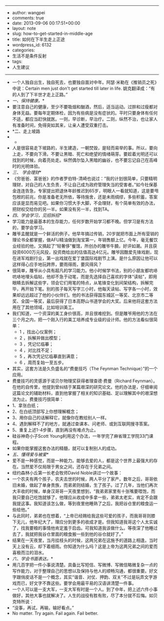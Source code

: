 - --
- author: wangpei
- comments: true
- date: 2013-09-06 00:17:51+00:00
- layout: note
- slug: how-to-get-started-in-middle-age
- title: 如何在下半生走上正途
- wordpress_id: 6132
- categories:
- 生活不是条件反射
- tags:
- 人生建议
- --
- 一个人独自出生，独自死去，也要独自面对中年。阿瑟·米勒在《推销员之死》中说：Certain men just don't get started till later in life. 姚克翻译成：“有的人到了下半世才走上正路。”
- *一、保持健康。**
- 要注意自己的健康，至少不要吸烟和酗酒，然后，适当运动。过胖和过瘦都对身体无益。要每年定期体检，因为有些病是没有症状的。平时只要身体有任何不适，都应当赶快就医。一则，早诊断，早治疗。二则，纵然不治，也让家人有准备时间，免得突如其来，让亲人遭受双重打击。
- *二、走上坡路
- *
- 人是很容易走下坡路的，半生建造，一朝焚毁，是轻而易举的事。所以，要向上走，不要向下滑。不要让黑暗、死亡和绝望的情绪萌芽。要趁着光明还可以找到的时候，向着亮处走。纵然偶尔坠入黑暗的幽谷，也不要忘记自己在高峰时的光明体验。
- *三、 学会理财**
- 《穷爸爸、富爸爸》的作者罗伯特-清崎也说过：“我的计划很简单，只要精明理财，对自己的人生负责，不让自己成为政府管理失当的受害者。”如今社保基金连连告急，专家提出把退休年龄推迟到65岁，明眼人一看就知道，这是要甩包袱的前兆，你是准备老无所依，等待施舍，还是未雨绸缪，多些积蓄，答案应该是显而易见吧。如果你习惯大手大脚，不会理财，有个简单有效的办法，把财权交给你的另一半。如果没有另一半，找到TA。
- *四、学会学习，见招拆招**
- 学习能力是最基本的生存能力，任何岁数开始学习都不晚。但学习是有方法的，要学会学习。
- 雕爷孟醒就是一个鲜活的例子。他早年搞过传销，20岁就把市面上所有营销的理论书全都掌握，做AFU精油做到淘宝第一，年销售额上亿。今年，毫无餐饮业经验的他，又搞起了“轻奢侈”餐馆，所创办的雕爷牛腩，好评如潮。并且获投资6000万元风投，投资商给出的估值高达4亿元。雕爷因酷爱先锋戏剧，现在进军戏剧行业，第一出戏就在爱丁堡国际戏剧节上演。是什么原因让他可以这样得心应手地玩跨界，要雨得雨，要风得风？
- 很简单，雕爷从小具有超凡的学习能力。他小时候学书法，别的小朋友都吭哧吭哧地埋头临帖，他却不急于动笔，而是先选择自己喜欢的字体“读帖”，即用眼睛去拆解这些字，领会它们用笔的特点，从笔锋变化到间架结构，拆解完毕，再开始下笔。别的孩子每天写字三小时，他每天读帖、写字各一小时，效果却远远超过了他的小伙伴们。他的书法获得国东城区一等奖、北京市二等奖、全国一等奖，最后获得了日本高野山书道学会的大奖。后来他将这套方法用在了其他领域，比如培训美工。
- 我们知道，一个资深的美工身价很高，并且很难挖到。但是雕爷用他的方法在三个月之内，把一个刚入行的美工培养成专业级的设计师。他的方法看似很简单：
    - 1 ，找出心仪案例；
    - 2 ，拆解并做出模型；
    - 3 ，凭记忆临摹；
    - 4 ，对比找不足；
    - 5 ，再次凭记忆临摹直到满意；
    - 6 ，周而复始一至五步。
- 其实，这套方法是久负盛名的“费曼技巧（The Feynman Technique）”的一个应用。
- 费曼技巧的灵感源于诺贝尔物理奖获得者理查德·费曼（Richard Feynman）。在他的自传里，他提到曾纠结于某篇艰深的研究论文。他的办法是，仔细审阅这篇论文的辅助材料，直到他掌握了相关的知识基础、足以理解其中的艰深想法为止。费曼技巧很简单：
- 1、拿张白纸；
- 2、在白纸顶部写上你想理解概念；
- 3、用你自己的话解释它，就像你在教给别人一样。
- 4、遇到解释不了的地方，就通过查课本、问老师、或到互联网搜寻答案。
- 5、重复上述1-4步骤，直到再没有难点为止。
- 硅谷神奇小子Scott Young利用这个办法，一年学完了麻省理工学院33门课程。
- 如果你能掌握这套办法的精髓，就可以复制别人的成功。
- *五、懂得爱与被爱**
- 爱不是一种感觉，而是一种能力。能够去爱的人，都是这个世界上最强大的存在。当然爱不仅局限于男女之间，还存在于兄弟之间。
- 纽约森林小丘第一长老会牧师David Noble讲过一个故事：
- 一个农夫有两个孩子，农夫去世的时候，两人平分了家产。数年之后，哥哥依旧未婚，做起了单身贵族，而弟弟则结婚，生了孩子。过了几年，当他们再次大丰收的时候，单身汉哥哥一天夜里想到，“我弟弟家里有十张嘴要喂饱，而我只要自己吃饱就够了，他理应从收成中多拿一些，弟弟太老实，肯定不会跟我提这事。我知道该怎么做，等到夜里他睡熟了之后，我把谷仓里的粮食运一些给他。”
- 与此同时，弟弟也在想着，“上帝已经赐给我这些可爱的孩子，而我哥哥则膝下无儿，他年纪大了，理应分到更多的收成才是。但我知道我哥这个人太实诚了，找我要粮的事情他肯定羞于启齿。可我知道我该做什么。等夜深了他睡过去了，我就把我谷仓里面的粮食搬一些到他的谷仓就好了。”
- 结果在一天夜里，当月挂枝头的时候，这两兄弟在这施予的道路上相逢。当时天上没有云，却下着细雨。你知道为什么吗？这是上帝为这两兄弟之间的爱而喜极而泣的泪水。
- *六、学会书面表达。**
- 用几百字把一件小事说清楚。具备比写短信、写微博、写微信略微复杂一点的写作能力，对于整理自己的思想以及保持与他人的顺畅沟通，都很重要。好文字跟俏皮话不是一个概念，其实“谐音、对仗、押韵、双关”不过是玩弄文字游戏而已，好文字不靠这些。要学会用最平易的汉语讲清楚一件事。
- 一个人可以是一支大军，一支大军有时是一个人。到了中年，把上述六件小事做好，其他大事也就解决了。人生的战役有胜有败，尽了本分就不后悔。如贝克特所说：
- “没事，再试，再输，输好看点。”
- No matter. Try again. Fail again. Fail better.
